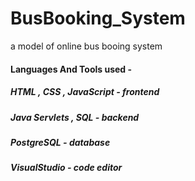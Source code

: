 # BusBooking_System
a model of online bus booing system 

#### Languages And Tools used - 
##### HTML , CSS , JavaScript  - frontend
##### Java Servlets , SQL      - backend
##### PostgreSQL               - database
##### VisualStudio             - code editor
